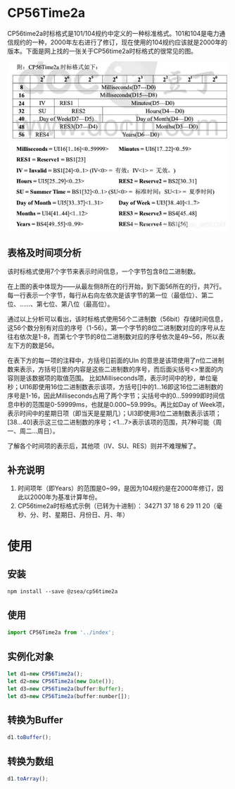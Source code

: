 # CP56Time2a

CP56time2a时标格式是101/104规约中定义的一种标准格式。101和104是电力通信规约的一种，2000年左右进行了修订，现在使用的104规约应该就是2000年的版本。下面是网上找的一张关于CP56time2a时标格式的很常见的图。

![cp56time2a.jpg](cp56time2a.jpg)

## 表格及时间项分析
该时标格式使用7个字节来表示时间信息，一个字节包含8位二进制数。

在上图的表中体现为——从最左侧8所在的行开始，到下面56所在的行，共7行。每一行表示一个字节，每行从右向左依次是该字节的第一位（最低位）、第二位、……、第七位、第八位（最高位）。

通过以上分析可以看出，该时标格式使用56个二进制数（56bit）存储时间信息，这56个数分别有对应的序号（1-56）。第一个字节的8位二进制数对应的序号从左往右依次是1-8，而第七个字节的8位二进制数对应的序号依次是49~56，所以表左下方的数是56。

在表下方的每一项的注释中，方括号[]前面的UIn 的意思是该项使用了n位二进制数来表示，方括号[]里的内容是这些二进制数的序号，而后面尖括号<>里面的内容则是该数据项的取值范围。
比如Milliseconds项，表示时间中的秒，单位毫秒；UI16即使用16位二进制数表示该项，方括号[]中的1…16即这16位二进制数的序号是1-16，因此Milliseconds占用了两个字节；尖括号中的0…59999即时间信息中秒的范围是0-59999ms，也就是0.000~59.999s。再比如Day of Week项，表示时间中的星期日项（即当天是星期几）；UI3即使用3位二进制数表示该项；[38…40]表示这三位二进制数的序号；<1…7>表示该项的范围，共7种可能（周一、周二…周日）。

了解各个时间项的表示后，其他项（IV、SU、RES）则并不难理解了。

## 补充说明
1. 时间项年（即Years）的范围是0~99，是因为104规约是在2000年修订，因此以2000年为基准计算年份。
2. CP56time2a时标格式示例（已转为十进制）：
34271 37 18 6 29 11 20（毫秒、分、时、星期日、月份日、月、年）

# 使用

## 安装

```
npm install --save @zsea/cp56time2a
```

## 使用

```javascript
import CP56Time2a from '../index';
```

## 实例化对象

```javascript
let d1=new CP56Time2a();
let d2=new CP56Time2a(new Date());
let d3=new CP56Time2a(buffer:Buffer);
let d3=new CP56Time2a(buffer:number[]);
```

## 转换为Buffer

```javascript
d1.toBuffer();
```

## 转换为数组

```javascript
d1.toArray();
```